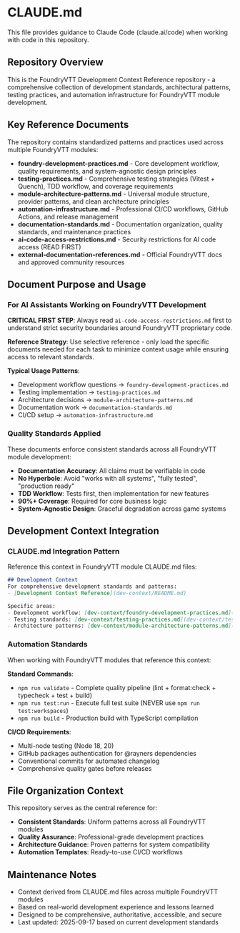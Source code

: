# CLAUDE.md

This file provides guidance to Claude Code (claude.ai/code) when working with code in this repository.

## Repository Overview

This is the FoundryVTT Development Context Reference repository - a comprehensive collection of development standards, architectural patterns, testing practices, and automation infrastructure for FoundryVTT module development.

## Key Reference Documents

The repository contains standardized patterns and practices used across multiple FoundryVTT modules:

- **foundry-development-practices.md** - Core development workflow, quality requirements, and system-agnostic design principles
- **testing-practices.md** - Comprehensive testing strategies (Vitest + Quench), TDD workflow, and coverage requirements
- **module-architecture-patterns.md** - Universal module structure, provider patterns, and clean architecture principles
- **automation-infrastructure.md** - Professional CI/CD workflows, GitHub Actions, and release management
- **documentation-standards.md** - Documentation organization, quality standards, and maintenance practices
- **ai-code-access-restrictions.md** - Security restrictions for AI code access (READ FIRST)
- **external-documentation-references.md** - Official FoundryVTT docs and approved community resources

## Document Purpose and Usage

### For AI Assistants Working on FoundryVTT Development

**CRITICAL FIRST STEP**: Always read `ai-code-access-restrictions.md` first to understand strict security boundaries around FoundryVTT proprietary code.

**Reference Strategy**: Use selective reference - only load the specific documents needed for each task to minimize context usage while ensuring access to relevant standards.

**Typical Usage Patterns**:
- Development workflow questions → `foundry-development-practices.md`
- Testing implementation → `testing-practices.md`
- Architecture decisions → `module-architecture-patterns.md`
- Documentation work → `documentation-standards.md`
- CI/CD setup → `automation-infrastructure.md`

### Quality Standards Applied

These documents enforce consistent standards across all FoundryVTT module development:

- **Documentation Accuracy**: All claims must be verifiable in code
- **No Hyperbole**: Avoid "works with all systems", "fully tested", "production ready"
- **TDD Workflow**: Tests first, then implementation for new features
- **90%+ Coverage**: Required for core business logic
- **System-Agnostic Design**: Graceful degradation across game systems

## Development Context Integration

### CLAUDE.md Integration Pattern

Reference this context in FoundryVTT module CLAUDE.md files:

```markdown
## Development Context
For comprehensive development standards and patterns:
- [Development Context Reference](dev-context/README.md)

Specific areas:
- Development workflow: [dev-context/foundry-development-practices.md](dev-context/foundry-development-practices.md)
- Testing standards: [dev-context/testing-practices.md](dev-context/testing-practices.md)
- Architecture patterns: [dev-context/module-architecture-patterns.md](dev-context/module-architecture-patterns.md)
```

### Automation Standards

When working with FoundryVTT modules that reference this context:

**Standard Commands**:
- `npm run validate` - Complete quality pipeline (lint + format:check + typecheck + test + build)
- `npm run test:run` - Execute full test suite (NEVER use `npm run test:workspaces`)
- `npm run build` - Production build with TypeScript compilation

**CI/CD Requirements**:
- Multi-node testing (Node 18, 20)
- GitHub packages authentication for @rayners dependencies
- Conventional commits for automated changelog
- Comprehensive quality gates before releases

## File Organization Context

This repository serves as the central reference for:
- **Consistent Standards**: Uniform patterns across all FoundryVTT modules
- **Quality Assurance**: Professional-grade development practices
- **Architecture Guidance**: Proven patterns for system compatibility
- **Automation Templates**: Ready-to-use CI/CD workflows

## Maintenance Notes

- Context derived from CLAUDE.md files across multiple FoundryVTT modules
- Based on real-world development experience and lessons learned
- Designed to be comprehensive, authoritative, accessible, and secure
- Last updated: 2025-09-17 based on current development standards